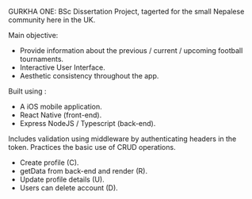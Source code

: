 GURKHA ONE:
BSc Dissertation Project, tagerted for the small Nepalese community here in the UK.

Main objective:

- Provide information about the previous / current / upcoming football tournaments.
- Interactive User Interface.
- Aesthetic consistency throughout the app.

Built using :

- A iOS mobile application.
- React Native (front-end).
- Express NodeJS / Typescript (back-end).

Includes validation using middleware by authenticating headers in the token.
Practices the basic use of CRUD operations.

- Create profile (C).
- getData from back-end and render (R).
- Update profile details (U).
- Users can delete account (D).
